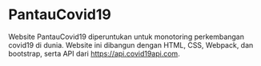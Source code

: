 # PantauCovid19
Website PantauCovid19 diperuntukan untuk monotoring perkembangan covid19 di dunia.
Website ini dibangun dengan HTML, CSS, Webpack, dan bootstrap, serta API dari https://api.covid19api.com.
